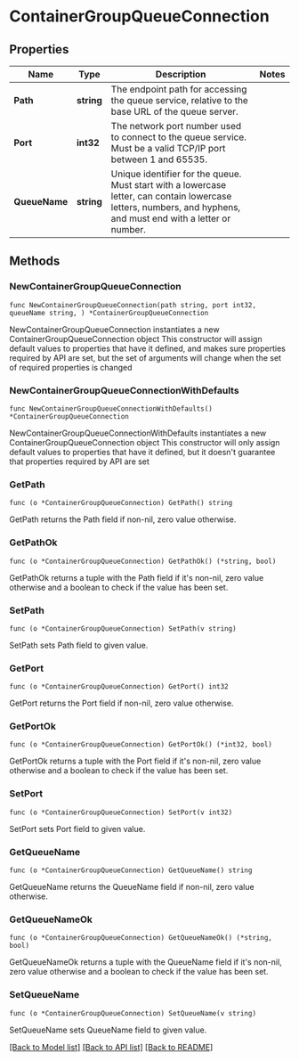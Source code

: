 # ContainerGroupQueueConnection

## Properties

Name | Type | Description | Notes
------------ | ------------- | ------------- | -------------
**Path** | **string** | The endpoint path for accessing the queue service, relative to the base URL of the queue server. | 
**Port** | **int32** | The network port number used to connect to the queue service. Must be a valid TCP/IP port between 1 and 65535. | 
**QueueName** | **string** | Unique identifier for the queue. Must start with a lowercase letter, can contain lowercase letters, numbers, and hyphens, and must end with a letter or number. | 

## Methods

### NewContainerGroupQueueConnection

`func NewContainerGroupQueueConnection(path string, port int32, queueName string, ) *ContainerGroupQueueConnection`

NewContainerGroupQueueConnection instantiates a new ContainerGroupQueueConnection object
This constructor will assign default values to properties that have it defined,
and makes sure properties required by API are set, but the set of arguments
will change when the set of required properties is changed

### NewContainerGroupQueueConnectionWithDefaults

`func NewContainerGroupQueueConnectionWithDefaults() *ContainerGroupQueueConnection`

NewContainerGroupQueueConnectionWithDefaults instantiates a new ContainerGroupQueueConnection object
This constructor will only assign default values to properties that have it defined,
but it doesn't guarantee that properties required by API are set

### GetPath

`func (o *ContainerGroupQueueConnection) GetPath() string`

GetPath returns the Path field if non-nil, zero value otherwise.

### GetPathOk

`func (o *ContainerGroupQueueConnection) GetPathOk() (*string, bool)`

GetPathOk returns a tuple with the Path field if it's non-nil, zero value otherwise
and a boolean to check if the value has been set.

### SetPath

`func (o *ContainerGroupQueueConnection) SetPath(v string)`

SetPath sets Path field to given value.


### GetPort

`func (o *ContainerGroupQueueConnection) GetPort() int32`

GetPort returns the Port field if non-nil, zero value otherwise.

### GetPortOk

`func (o *ContainerGroupQueueConnection) GetPortOk() (*int32, bool)`

GetPortOk returns a tuple with the Port field if it's non-nil, zero value otherwise
and a boolean to check if the value has been set.

### SetPort

`func (o *ContainerGroupQueueConnection) SetPort(v int32)`

SetPort sets Port field to given value.


### GetQueueName

`func (o *ContainerGroupQueueConnection) GetQueueName() string`

GetQueueName returns the QueueName field if non-nil, zero value otherwise.

### GetQueueNameOk

`func (o *ContainerGroupQueueConnection) GetQueueNameOk() (*string, bool)`

GetQueueNameOk returns a tuple with the QueueName field if it's non-nil, zero value otherwise
and a boolean to check if the value has been set.

### SetQueueName

`func (o *ContainerGroupQueueConnection) SetQueueName(v string)`

SetQueueName sets QueueName field to given value.



[[Back to Model list]](../README.md#documentation-for-models) [[Back to API list]](../README.md#documentation-for-api-endpoints) [[Back to README]](../README.md)


